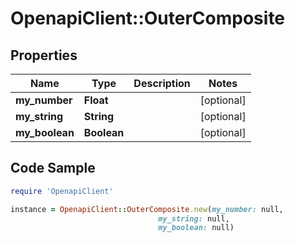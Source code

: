 # OpenapiClient::OuterComposite

## Properties

Name | Type | Description | Notes
------------ | ------------- | ------------- | -------------
**my_number** | **Float** |  | [optional] 
**my_string** | **String** |  | [optional] 
**my_boolean** | **Boolean** |  | [optional] 

## Code Sample

```ruby
require 'OpenapiClient'

instance = OpenapiClient::OuterComposite.new(my_number: null,
                                 my_string: null,
                                 my_boolean: null)
```


